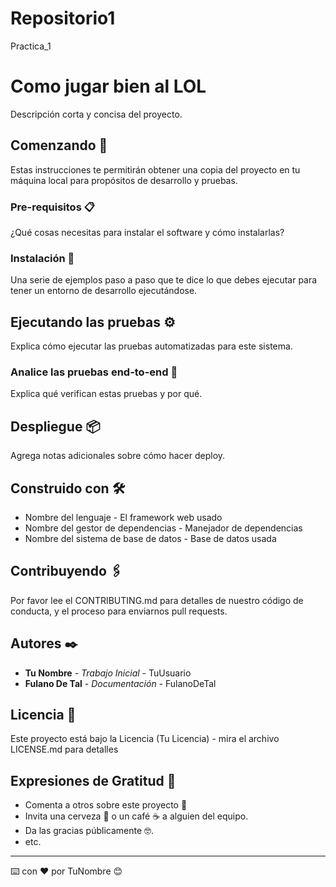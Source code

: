 # Repositorio1
Practica_1
# Como jugar bien al LOL

Descripción corta y concisa del proyecto.

## Comenzando 🚀

Estas instrucciones te permitirán obtener una copia del proyecto en tu máquina local para propósitos de desarrollo y pruebas.

### Pre-requisitos 📋

¿Qué cosas necesitas para instalar el software y cómo instalarlas?


### Instalación 🔧

Una serie de ejemplos paso a paso que te dice lo que debes ejecutar para tener un entorno de desarrollo ejecutándose.


## Ejecutando las pruebas ⚙️

Explica cómo ejecutar las pruebas automatizadas para este sistema.

### Analice las pruebas end-to-end 🔩

Explica qué verifican estas pruebas y por qué.


## Despliegue 📦

Agrega notas adicionales sobre cómo hacer deploy.

## Construido con 🛠️

* Nombre del lenguaje - El framework web usado
* Nombre del gestor de dependencias - Manejador de dependencias
* Nombre del sistema de base de datos - Base de datos usada

## Contribuyendo 🖇️

Por favor lee el CONTRIBUTING.md para detalles de nuestro código de conducta, y el proceso para enviarnos pull requests.

## Autores ✒️

* **Tu Nombre** - *Trabajo Inicial* - TuUsuario
* **Fulano De Tal** - *Documentación* - FulanoDeTal

## Licencia 📄

Este proyecto está bajo la Licencia (Tu Licencia) - mira el archivo LICENSE.md para detalles

## Expresiones de Gratitud 🎁

* Comenta a otros sobre este proyecto 📢
* Invita una cerveza 🍺 o un café ☕ a alguien del equipo. 
* Da las gracias públicamente 🤓.
* etc.

---
⌨️ con ❤️ por TuNombre 😊
